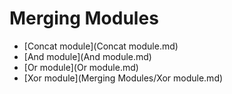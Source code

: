 # Merging Modules

- [Concat module](Concat module.md)
- [And module](And module.md)
- [Or module](Or module.md)
- [Xor module](Merging Modules/Xor module.md)